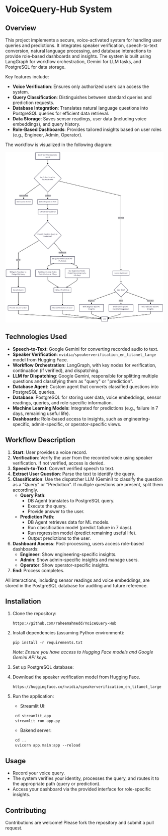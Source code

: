# VoiceQuery-Hub System 
## Overview
This project implements a secure, voice-activated system for handling user queries and predictions. It integrates speaker verification, speech-to-text conversion, natural language processing, and database interactions to provide role-based dashboards and insights. The system is built using LangGraph for workflow orchestration, Gemini for LLM tasks, and PostgreSQL for data storage.

Key features include:
- **Voice Verification**: Ensures only authorized users can access the system.
- **Query Classification**: Distinguishes between standard queries and prediction requests.
- **Database Integration**: Translates natural language questions into PostgreSQL queries for efficient data retrieval.
- **Data Storage**: Saves sensor readings, user data (including voice embeddings), and query history.
- **Role-Based Dashboards**: Provides tailored insights based on user roles (e.g., Engineer, Admin, Operator).

The workflow is visualized in the following diagram:

![Workflow Diagram](workflow-diagram.png)  

## Technologies Used
- **Speech-to-Text**: Google Gemini for converting recorded audio to text.
- **Speaker Verification**: `nvidia/speakerverification_en_titanet_large` model from Hugging Face.
- **Workflow Orchestration**: LangGraph, with key nodes for verification, continuation (if verified), and dispatching.
- **LLM for Dispatching**: Google Gemini, responsible for splitting multiple questions and classifying them as "query" or "prediction".
- **Database Agent**: Custom agent that converts classified questions into PostgreSQL queries.
- **Database**: PostgreSQL for storing user data, voice embeddings, sensor readings, queries, and role-specific information.
- **Machine Learning Models**: Integrated for predictions (e.g., failure in 7 days, remaining useful life).
- **Dashboards**: Role-based access to insights, such as engineering-specific, admin-specific, or operator-specific views.

## Workflow Description
1. **Start**: User provides a voice record.
2. **Verification**: Verify the user from the recorded voice using speaker verification. If not verified, access is denied.
3. **Speech-to-Text**: Convert verified speech to text.
4. **Extract User Question**: Parse the text to identify the query.
5. **Classification**: Use the dispatcher LLM (Gemini) to classify the question as a "Query" or "Prediction". If multiple questions are present, split them accordingly.
   - **Query Path**:
     - DB Agent translates to PostgreSQL query.
     - Execute the query.
     - Provide answer to the user.
   - **Prediction Path**:
     - DB Agent retrieves data for ML models.
     - Run classification model (predict failure in 7 days).
     - Run regression model (predict remaining useful life).
     - Output predictions to the user.
6. **Dashboard Access**: Post-processing, users access role-based dashboards:
   - **Engineer**: Show engineering-specific insights.
   - **Admin**: Show admin-specific insights and manage users.
   - **Operator**: Show operator-specific insights.
7. **End**: Process completes.

All interactions, including sensor readings and voice embeddings, are stored in the PostgreSQL database for auditing and future reference.

## Installation
1. Clone the repository:
   ```
   https://github.com/raheemahmedd/VoiceQuery-Hub
   ```
2. Install dependencies (assuming Python environment):
   ```
   pip install -r requirements.txt
   ```
   *Note: Ensure you have access to Hugging Face models and Google Gemini API keys.*
3. Set up PostgreSQL database:
   
4. Download the speaker verification model from Hugging Face.
   ```
   https://huggingface.co/nvidia/speakerverification_en_titanet_large
   ```
5. Run the application:
   - Streamlit UI:
   ```
    cd streamlit_app
    streamlit run app.py
   ```
   - Bakend server:
   ```
    cd ..
    uvicorn app.main:app --reload

## Usage
- Record your voice query.
- The system verifies your identity, processes the query, and routes it to the appropriate path (query or prediction).
- Access your dashboard via the provided interface for role-specific insights.

## Contributing
Contributions are welcome! Please fork the repository and submit a pull request.

